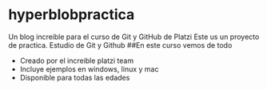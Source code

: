 # hyperblobpractica
Un blog increible para el curso de Git y GitHub de Platzi
Este us un proyecto de practica. 
Estudio de Git y Github
##En este curso vemos de todo
* Creado por el increible platzi team
* Incluye ejemplos en windows, linux y mac
* Disponible para todas las edades
